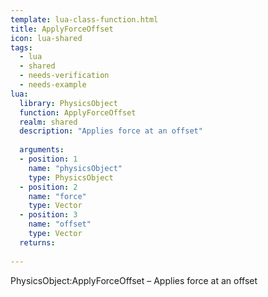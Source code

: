 ```yaml
---
template: lua-class-function.html
title: ApplyForceOffset
icon: lua-shared
tags:
  - lua
  - shared
  - needs-verification
  - needs-example
lua:
  library: PhysicsObject
  function: ApplyForceOffset
  realm: shared
  description: "Applies force at an offset"
  
  arguments:
  - position: 1
    name: "physicsObject"
    type: PhysicsObject
  - position: 2
    name: "force"
    type: Vector
  - position: 3
    name: "offset"
    type: Vector
  returns:
    
---
```


<div class="lua__search__keywords">
PhysicsObject:ApplyForceOffset &#x2013; Applies force at an offset
</div>
